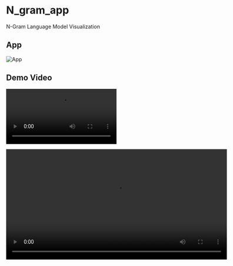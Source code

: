 # N_gram_app
N-Gram Language Model Visualization

## App
![App]([path/to/confusion_matrix.png](https://github.com/Zubair2020/N_gram_app/blob/main/app_image.PNG))


## Demo Video

![Watch the video](streamlit-n_gram_visualizer_with_tokens.webm)

<video width="600" controls>
  <source src="streamlit-n_gram_visualizer_with_tokens.webm" type="video/mp4">
  Your browser does not support the video tag.
</video>
